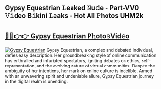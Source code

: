 ## Gypsy Equestrian 𝙻eaked 𝙽u𝚍e - Part-VV0 𝚅𝚒deo B𝚒kini 𝙻eaks - Hot All 𝙿hotos UHM2k

# <h2><a href="http://ld0ruco.urlbe.top/?page=Gypsy+Equestrian">🔗🔗👉👉 Gypsy Equestrian P𝚑oto𝚜Vid𝚎o</a></h2>

[![Gypsy Equestrian](https://i.imgur.com/eBuTRDB.gif)](http://ld0ruco.urlbe.top/?page=Gypsy+Equestrian)
Gypsy Equestrian, a complex and debated individual, defies easy description. Her groundbreaking style of online communication has enthralled and infuriated spectators, igniting debates on ethics, self-representation, and the evolving nature of virtual communities. Despite the ambiguity of her intentions, her mark on online culture is indelible. Armed with an unwavering spirit and undeniable allure, Gypsy Equestrian journey in the digital realm is unending.
